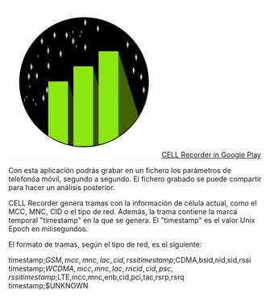 
![CELL Recorder](logo.png)
[CELL Recorder in Google Play](https://play.google.com/store/apps/details?id=net.dcgoodridge.cellrecorder)

Con esta aplicación podrás grabar en un fichero los parámetros de telefonóa móvil, segundo a segundo. El fichero grabado se puede compartir para hacer un análisis posterior.

CELL Recorder genera tramas con la información de célula actual, como el MCC, MNC, CID o el tipo de red. Además, la trama contiene la marca temporal "timestamp" en la que se genera. El "timestamp" es el valor Unix Epoch en milisegundos.

El formato de tramas, según el tipo de red, es el siguiente:

timestamp;$GSM,mcc,mnc,lac,cid,rssi
timestamp;$CDMA,bsid,nid,sid,rssi
timestamp;$WCDMA,mcc,mnc,lac,rncid,cid,psc,rssi
timestamp;$LTE,mcc,mnc,enb,cid,pci,tac,rsrp,rsrq
timestamp;$UNKNOWN